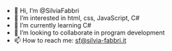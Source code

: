 - 👋 Hi, I’m @SilviaFabbri
- 👀 I’m interested in html, css, JavaScript, C#
- 🌱 I’m currently learning C#
- 💞️ I’m looking to collaborate in program development
- 📫 How to reach me: sf@silvia-fabbri.it


<!---
SilviaFabbri/SilviaFabbri is a ✨ special ✨ repository because its `README.md` (this file) appears on your GitHub profile.
You can click the Preview link to take a look at your changes.
--->
